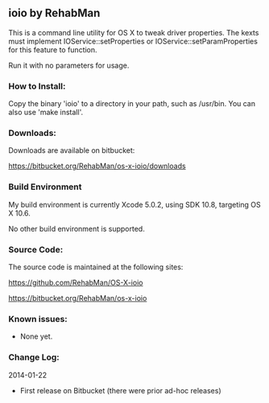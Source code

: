 ## ioio by RehabMan

This is a command line utility for OS X to tweak driver properties.  The kexts must implement IOService::setProperties or IOService::setParamProperties for this feature to function.

Run it with no parameters for usage.


### How to Install:

Copy the binary 'ioio' to a directory in your path, such as /usr/bin.  You can also use 'make install'.


### Downloads:

Downloads are available on bitbucket:

https://bitbucket.org/RehabMan/os-x-ioio/downloads


### Build Environment

My build environment is currently Xcode 5.0.2, using SDK 10.8, targeting OS X 10.6.

No other build environment is supported.


### Source Code:

The source code is maintained at the following sites:

https://github.com/RehabMan/OS-X-ioio

https://bitbucket.org/RehabMan/os-x-ioio


### Known issues:

- None yet.


### Change Log:

2014-01-22

- First release on Bitbucket (there were prior ad-hoc releases)

